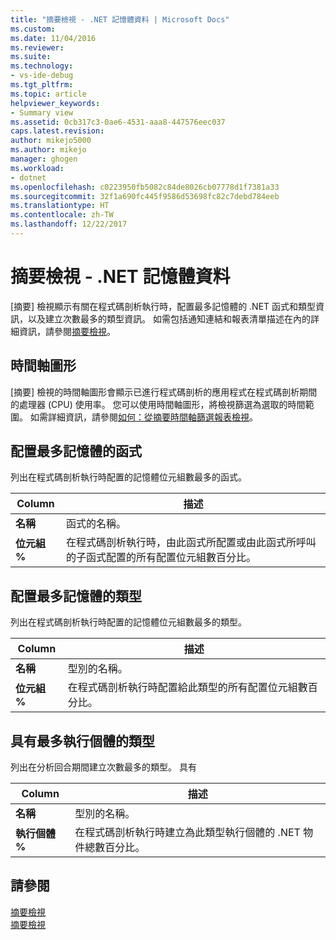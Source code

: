 ```yaml
---
title: "摘要檢視 - .NET 記憶體資料 | Microsoft Docs"
ms.custom: 
ms.date: 11/04/2016
ms.reviewer: 
ms.suite: 
ms.technology:
- vs-ide-debug
ms.tgt_pltfrm: 
ms.topic: article
helpviewer_keywords:
- Summary view
ms.assetid: 0cb317c3-0ae6-4531-aaa8-447576eec037
caps.latest.revision: 
author: mikejo5000
ms.author: mikejo
manager: ghogen
ms.workload:
- dotnet
ms.openlocfilehash: c0223950fb5082c84de8026cb07778d1f7381a33
ms.sourcegitcommit: 32f1a690fc445f9586d53698fc82c7debd784eeb
ms.translationtype: HT
ms.contentlocale: zh-TW
ms.lasthandoff: 12/22/2017
---
```

# <a name="summary-view---net-memory-data"></a>摘要檢視 - .NET 記憶體資料
[摘要] 檢視顯示有關在程式碼剖析執行時，配置最多記憶體的 .NET 函式和類型資訊，以及建立次數最多的類型資訊。 如需包括通知連結和報表清單描述在內的詳細資訊，請參閱[摘要檢視](../profiling/summary-view.md)。  
  
## <a name="timeline-graph"></a>時間軸圖形  
 [摘要] 檢視的時間軸圖形會顯示已進行程式碼剖析的應用程式在程式碼剖析期間的處理器 (CPU) 使用率。 您可以使用時間軸圖形，將檢視篩選為選取的時間範圍。 如需詳細資訊，請參閱[如何：從摘要時間軸篩選報表檢視](../profiling/how-to-filter-report-views-from-the-summary-timeline.md)。  
  
## <a name="functions-allocating-most-memory"></a>配置最多記憶體的函式  
 列出在程式碼剖析執行時配置的記憶體位元組數最多的函式。  
  
|Column|描述|  
|------------|-----------------|  
|**名稱**|函式的名稱。|  
|**位元組 %**|在程式碼剖析執行時，由此函式所配置或由此函式所呼叫的子函式配置的所有配置位元組數百分比。|  
  
## <a name="types-with-most-memory-allocated"></a>配置最多記憶體的類型  
 列出在程式碼剖析執行時配置的記憶體位元組數最多的類型。  
  
|Column|描述|  
|------------|-----------------|  
|**名稱**|型別的名稱。|  
|**位元組 %**|在程式碼剖析執行時配置給此類型的所有配置位元組數百分比。|  
  
## <a name="types-with-most-instances"></a>具有最多執行個體的類型  
 列出在分析回合期間建立次數最多的類型。 具有  
  
|Column|描述|  
|------------|-----------------|  
|**名稱**|型別的名稱。|  
|**執行個體 %**|在程式碼剖析執行時建立為此類型執行個體的 .NET 物件總數百分比。|  
  
## <a name="see-also"></a>請參閱  
 [摘要檢視](../profiling/summary-view-sampling-data.md)   
 [摘要檢視](../profiling/summary-view-instrumentation-data.md)